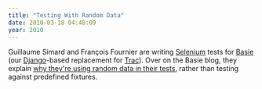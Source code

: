 ```yaml
---
title: "Testing With Random Data"
date: 2010-03-18 04:48:09
year: 2010
---
```

Guillaume Simard and François Fournier are writing <a href="http://seleniumhq.org/">Selenium</a> tests for <a href="http://basieproject.org">Basie</a> (our <a href="http://djangoproject.com">Django</a>-based replacement for <a href="http://trac.edgewall.org">Trac</a>). Over on the Basie blog, they explain <a href="http://blog.basieproject.org/?p=2601">why they're using random data in their tests</a>, rather than testing against predefined fixtures.
